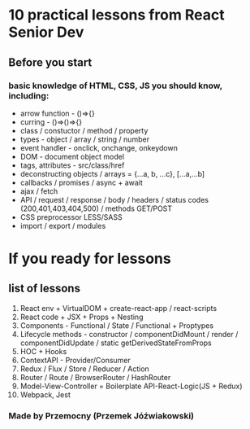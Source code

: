 # 10 practical lessons from React Senior Dev

## Before you start
### basic knowledge of HTML, CSS, JS you should know, including:
- arrow function - ()=>{}
- curring - ()=>()=>{}
- class / constuctor / method / property
- types - object / array / string / number
- event handler - onclick, onchange, onkeydown
- DOM - document object model
- tags, attributes - src/class/href
- deconstructing objects / arrays = {...a, b, ...c}, [...a,...b]
- callbacks / promises / async + await
- ajax / fetch
- API / request / response / body / headers / status codes (200,401,403,404,500) / methods GET/POST
- CSS preprocessor LESS/SASS
- import / export / modules

# If you ready for lessons
## list of lessons
1. React env + VirtualDOM + create-react-app / react-scripts
2. React code + JSX + Props + Nesting
3. Components - Functional / State / Functional + Proptypes
4. Lifecycle methods - constructor / componentDidMount / render / componentDidUpdate / static getDerivedStateFromProps
5. HOC + Hooks
6. ContextAPI - Provider/Consumer
7. Redux / Flux / Store / Reducer / Action
8. Router / Route / BrowserRouter / HashRouter
9. Model-View-Controller = Boilerplate API-React-Logic(JS + Redux)
10. Webpack, Jest

### Made by Przemocny (Przemek Jóźwiakowski)